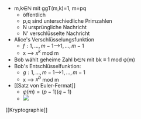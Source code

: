  + m,k∈ℕ mit ggT(m,k)=1, m=pq
	 + öffentlich
	 + p,q sind unterschiedliche Primzahlen
	 + N ursprüngliche Nachricht
	 + N' verschlüsselte Nachricht
 + Alice's Verschlüsselungsfunktion
	 + $f: {1,...,m-1}$-->${1,...,m-1}$
	 + x --> $x^k$ mod m
 + Bob wählt geheime Zahl b∈ℕ mit bk ≡ 1 mod φ(m)
 + Bob's Entschlüsselfunktion:
	 + $g: {1,...,m-1}$-->${1,...,m-1}$
	 + x --> $x^b$ mod m
 + [[Satz von Euler-Fermat]]
	 + $φ(m)=(p-1)(q-1)$
	 + ![](Pasted%20image%2020220325102327.png)


[[Kryptographie]]